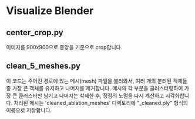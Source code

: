 # Visualize Blender

## center_crop.py
이미지를 900x900으로 중앙을 기준으로 crop합니다.

## clean_5_meshes.py
이 코드는 주어진 경로에 있는 메시(mesh) 파일을 불러와서, 여러 개의 분리된 객체들 중 가장 큰 객체를 유지하고 나머지를 제거합니다.
메시의 각 부분을 클러스터링하여 가장 큰 클러스터만 남기고 나머지는 삭제한 후, 정점의 노멀을 다시 계산하고 시각화합니다.
처리된 메시는 'cleaned_ablation_meshes' 디렉토리에 "_cleaned.ply" 형식의 이름으로 저장합니다.